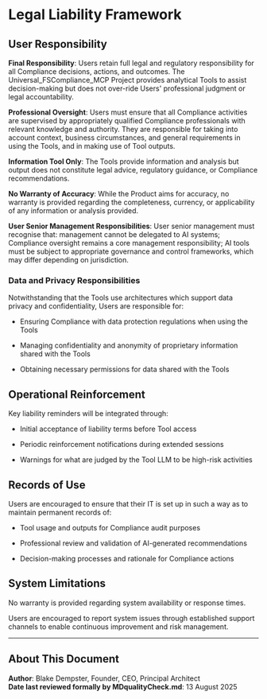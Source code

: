 # Legal Liability Framework

## User Responsibility 

**Final Responsibility**: Users retain full legal and regulatory responsibility for all Compliance decisions, actions, and outcomes. The Universal_FSCompliance_MCP Project provides analytical Tools to assist decision-making but does not over-ride Users' professional judgment or legal accountability.

**Professional Oversight**: Users must ensure that all Compliance activities are supervised by appropriately qualified Compliance professionals with relevant knowledge and authority. They are responsible for taking into account context, business circumstances, and general requirements in using the Tools, and in making use of Tool outputs.

**Information Tool Only**: The Tools provide information and analysis but output does not constitute legal advice, regulatory guidance, or Compliance recommendations.

**No Warranty of Accuracy**: While the Product aims for accuracy, no warranty is provided regarding the completeness, currency, or applicability of any information or analysis provided.

**User Senior Management Responsibilities**: User senior management must recognise that: management cannot be delegated to AI systems; Compliance oversight remains a core management responsibility; AI tools must be subject to appropriate governance and control frameworks, which may differ depending on jurisdiction.

### Data and Privacy Responsibilities

Notwithstanding that the Tools use architectures which support data privacy and confidentiality, Users are responsible for:

- Ensuring Compliance with data protection regulations when using the Tools

- Managing confidentiality and anonymity of proprietary information shared with the Tools 
  
- Obtaining necessary permissions for data shared with the Tools

## Operational Reinforcement

Key liability reminders will be integrated through:

- Initial acceptance of liability terms before Tool access

- Periodic reinforcement notifications during extended sessions

- Warnings for what are judged by the Tool LLM to be high-risk activities

## Records of Use

Users are encouraged to ensure that their IT is set up in such a way as to maintain permanent records of:

- Tool usage and outputs for Compliance audit purposes

- Professional review and validation of AI-generated recommendations

- Decision-making processes and rationale for Compliance actions

## System Limitations

No warranty is provided regarding system availability or response times. 

Users are encouraged to report system issues through established support channels to enable continuous improvement and risk management.

---

## About This Document

**Author**: Blake Dempster, Founder, CEO, Principal Architect  
**Date last reviewed formally by MDqualityCheck.md**: 13 August 2025  
